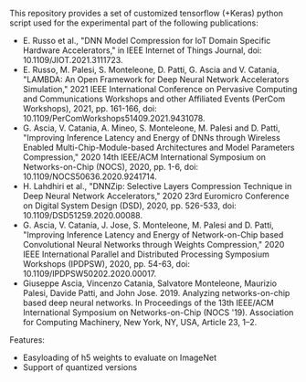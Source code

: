 This repository provides a set of customized tensorflow (+Keras) python script used for the experimental part of the following publications:

* E. Russo et al., "DNN Model Compression for IoT Domain Specific Hardware Accelerators," in IEEE Internet of Things Journal, doi: 10.1109/JIOT.2021.3111723.
* E. Russo, M. Palesi, S. Monteleone, D. Patti, G. Ascia and V. Catania, "LAMBDA: An Open Framework for Deep Neural Network Accelerators Simulation," 2021 IEEE International Conference on Pervasive Computing and Communications Workshops and other Affiliated Events (PerCom Workshops), 2021, pp. 161-166, doi: 10.1109/PerComWorkshops51409.2021.9431078.
* G. Ascia, V. Catania, A. Mineo, S. Monteleone, M. Palesi and D. Patti, "Improving Inference Latency and Energy of DNNs through Wireless Enabled Multi-Chip-Module-based Architectures and Model Parameters Compression," 2020 14th IEEE/ACM International Symposium on Networks-on-Chip (NOCS), 2020, pp. 1-6, doi: 10.1109/NOCS50636.2020.9241714.
* H. Lahdhiri et al., "DNNZip: Selective Layers Compression Technique in Deep Neural Network Accelerators," 2020 23rd Euromicro Conference on Digital System Design (DSD), 2020, pp. 526-533, doi: 10.1109/DSD51259.2020.00088.
* G. Ascia, V. Catania, J. Jose, S. Monteleone, M. Palesi and D. Patti, "Improving Inference Latency and Energy of Network-on-Chip based Convolutional Neural Networks through Weights Compression," 2020 IEEE International Parallel and Distributed Processing Symposium Workshops (IPDPSW), 2020, pp. 54-63, doi: 10.1109/IPDPSW50202.2020.00017.
* Giuseppe Ascia, Vincenzo Catania, Salvatore Monteleone, Maurizio Palesi, Davide Patti, and John Jose. 2019. Analyzing networks-on-chip based deep neural networks. In Proceedings of the 13th IEEE/ACM International Symposium on Networks-on-Chip (NOCS '19). Association for Computing Machinery, New York, NY, USA, Article 23, 1–2.

Features:
* Easyloading of h5 weights to evaluate on ImageNet
* Support of quantized versions
